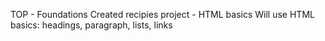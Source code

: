 TOP - Foundations
Created recipies project - HTML basics
Will use HTML basics: headings, paragraph, lists, links
